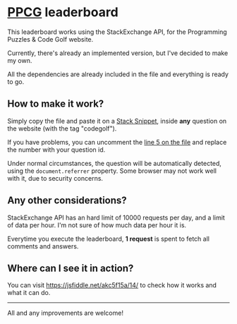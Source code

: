 # [PPCG](http://codegolf.stackexchange.com/) leaderboard

This leaderboard works using the StackExchange API, for the Programming Puzzles & Code Golf website.

Currently, there's already an implemented version, but I've decided to make my own.

All the dependencies are already included in the file and everything is ready to go.

## How to make it work?

Simply copy the file and paste it on a [Stack Snippet](https://blog.stackoverflow.com/2014/09/introducing-runnable-javascript-css-and-html-code-snippets/), inside **any** question on the website (with the tag "codegolf").

If you have problems, you can uncomment the [line 5 on the file](https://github.com/ismael-miguel/ppcg-leaderboard/blob/master/leaderboard.js#L5) and replace the number with your question id.

Under normal circumstances, the question will be automatically detected, using the `document.referrer` property. Some browser may not work well with it, due to security concerns.

## Any other considerations?

StackExchange API has an hard limit of 10000 requests per day, and a limit of data per hour. I'm not sure of how much data per hour it is.

Everytime you execute the leaderboard, **1 request** is spent to fetch all comments and answers.

## Where can I see it in action?

You can visit https://jsfiddle.net/akc5f15a/14/ to check how it works and what it can do.

----------

All and any improvements are welcome!
